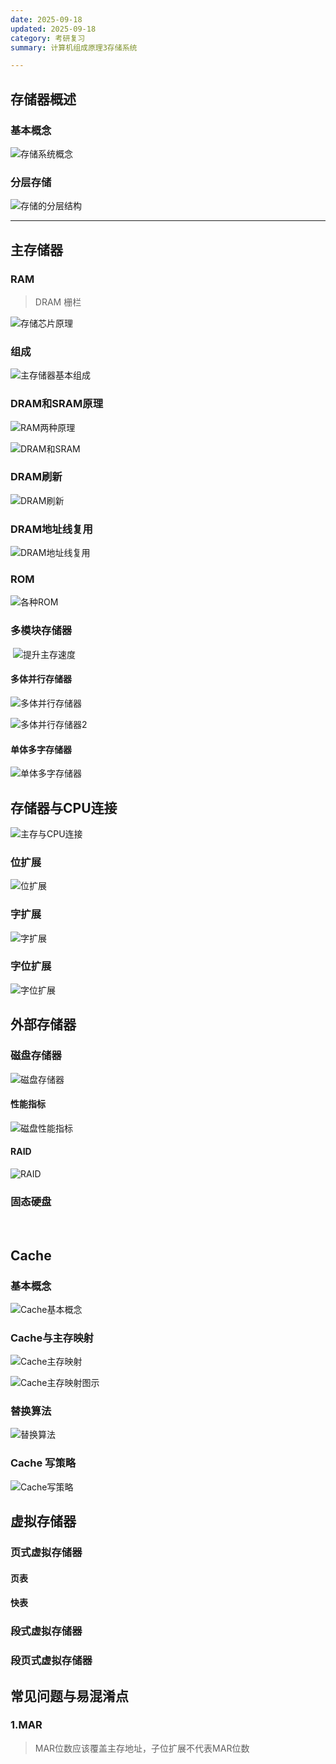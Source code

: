 ```yaml
---
date: 2025-09-18
updated: 2025-09-18
category: 考研复习
summary: 计算机组成原理3存储系统

---
```


## 存储器概述

### 基本概念

![存储系统概念](./../../public/assets/计组/存储系统概念.png)

### 分层存储

![存储的分层结构](./../../public/assets/计组/存储的分层结构.png)

---

## 主存储器

### RAM

> DRAM 栅栏

![存储芯片原理](./../../public/assets/计组/存储芯片原理.png)

### 组成

![主存储器基本组成](./../../public/assets/计组/主存储器基本组成.png)



### DRAM和SRAM原理

![RAM两种原理](./../../public/assets/计组/RAM两种原理.png)

![DRAM和SRAM](./../../public/assets/计组/DRAM和SRAM.png)

### DRAM刷新

![DRAM刷新](./../../public/assets/计组/DRAM刷新.png)

### DRAM地址线复用

![DRAM地址线复用](./../../public/assets/计组/DRAM地址线复用.png)



### ROM

![各种ROM](./../../public/assets/计组/各种ROM.png)



### 多模块存储器

​	![提升主存速度](./../../public/assets/计组/提升主存速度.png)

#### 多体并行存储器

![多体并行存储器](./../../public/assets/计组/多体并行存储器.png)

![多体并行存储器2](./../../public/assets/计组/多体并行存储器2.png)



#### 单体多字存储器

![单体多字存储器](./../../public/assets/计组/单体多字存储器.png)



## 存储器与CPU连接

![主存与CPU连接](./../../public/assets/计组/主存与CPU连接.png)

### 位扩展

![位扩展](./../../public/assets/计组/位扩展.png)



### 字扩展

![字扩展](./../../public/assets/计组/字扩展.png)



### 字位扩展

![字位扩展](./../../public/assets/计组/字位扩展.png)





## 外部存储器



### 磁盘存储器

![磁盘存储器](./../../public/assets/计组/磁盘存储器.png)

#### 性能指标

![磁盘性能指标](./../../public/assets/计组/磁盘性能指标.png)

#### RAID

![RAID](./../../public/assets/计组/RAID.png)

### 固态硬盘

​	





## Cache

### 基本概念

![Cache基本概念](./../../public/assets/计组/Cache基本概念.png)



### Cache与主存映射

![Cache主存映射](./../../public/assets/计组/Cache主存映射.png)

![Cache主存映射图示](./../../public/assets/计组/Cache主存映射图示.png)



### 替换算法

![替换算法](./../../public/assets/计组/替换算法.png)



### Cache 写策略

   ![Cache写策略](./../../public/assets/计组/Cache写策略.png)







## 虚拟存储器



### 页式虚拟存储器

#### 页表



#### 快表



### 段式虚拟存储器





### 段页式虚拟存储器







## 常见问题与易混淆点

### 1.MAR

> MAR位数应该覆盖主存地址，子位扩展不代表MAR位数

